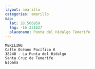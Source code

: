 ```yaml
---
layout: amarillo
categories: amarillo
map:
  lat: 28.566959
  lng: -16.331627
  placename: Punta del Hidalgo Tenerife
--- 
```

    MERILING
    Calle Océano Pacífico 6
    38240 - La Punta del Hidalgo
    Santa Cruz de Tenerife
    España